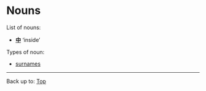 # Nouns

List of nouns:
- **[中](../dict/n/na/naka.md)** ‘inside’

Types of noun:
- [surnames](surnames.md)

----

Back up to: [Top](../index.md)
